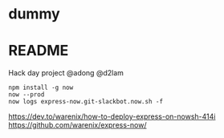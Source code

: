 # dummy
# README

Hack day project 
@adong @d2lam

```
npm install -g now
now --prod
now logs express-now.git-slackbot.now.sh -f
```

https://dev.to/warenix/how-to-deploy-express-on-nowsh-414i
https://github.com/warenix/express-now/

